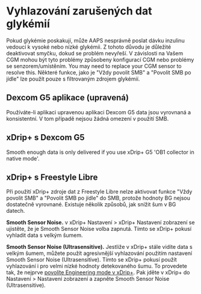 # Vyhlazování zarušených dat glykémií

Pokud glykémie poskakují, může AAPS nesprávně poslat dávku inzulinu vedoucí k vysoké nebo nízké glykémii. Z tohoto důvodu je důležité deaktivovat smyčku, dokud se problém nevyřeší. V závislosti na Vašem CGM mohou být tyto problémy způsobeny konfigurací CGM nebo problémy se senzorem/umístěním. You may need to replace your CGM sensor to resolve this. Některé funkce, jako je "Vždy povolit SMB" a "Povolit SMB po jídle" lze použít pouze s filtrovaným zdrojem glykémií.

## Dexcom G5 aplikace (upravená)

Používáte-li aplikaci upravenou aplikaci Dexcom G5 data jsou vyrovnaná a konsistentní. V tom případě nejsou žádná omezení v použití SMB.

## xDrip+ s Dexcom G5

Smooth enough data is only delivered if you use xDrip+ G5 'OB1 collector in native mode'.

## xDrip+ s Freestyle Libre

Při použití xDrip+ zdroje dat z Freestyle Libre nelze aktivovat funkce "Vždy povolit SMB" a "Povolit SMB po jídle" do SMB, protože hodnoty BG nejsou dostatečně vyrovnané. Existuje několik způsobů, jak snížit šum v BG datech.

**Smooth Sensor Noise.** v xDrip+ Nastavení > xDrip+ Nastavení zobrazení se ujistěte, že je Smooth Sensor Noise volba zapnutá. Tímto se xDrip+ pokusí vyhladit data s velkým šumem.

**Smooth Sensor Noise (Ultrasensitive).** Jestliže v xDrip+ stále vidíte data s velkým šumem, můžete použít agresivnější vyhlazování použitím nastavení Smooth Sensor Noise (Ultrasensitive). Tímto se xDrip+ pokusí použít vyhlazování i pro velmi nízké hodnoty detekovaného šumu. To provedete tak, že nejprve [povolíte Engineering mode v xDrip+](https://github.com/MilosKozak/AndroidAPS/wiki/Enabling-Engineering-Mode-in-xDrip). Pak jděte v xDrip+ do Nastavení > Nastavení zobrazení a zapněte Smooth Sensor Noise (Ultrasensitive).